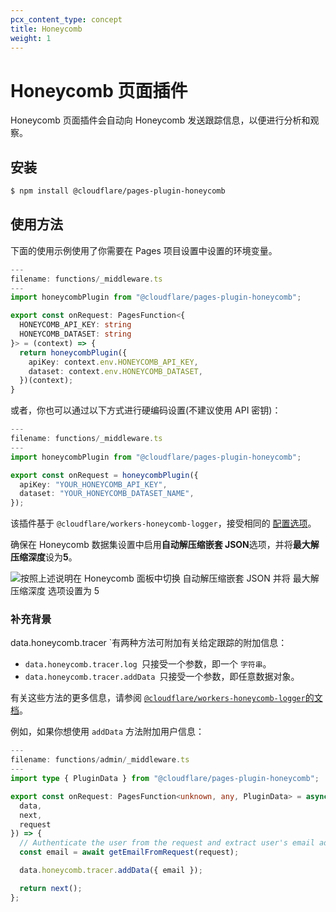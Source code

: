 ```yaml
---
pcx_content_type: concept
title: Honeycomb
weight: 1
---
```


# Honeycomb 页面插件

Honeycomb 页面插件会自动向 Honeycomb 发送跟踪信息，以便进行分析和观察。

## 安装

```sh
$ npm install @cloudflare/pages-plugin-honeycomb
```

## 使用方法

下面的使用示例使用了你需要在 Pages 项目设置中设置的环境变量。

```typescript
---
filename: functions/_middleware.ts
---
import honeycombPlugin from "@cloudflare/pages-plugin-honeycomb";

export const onRequest: PagesFunction<{
  HONEYCOMB_API_KEY: string
  HONEYCOMB_DATASET: string
}> = (context) => {
  return honeycombPlugin({
    apiKey: context.env.HONEYCOMB_API_KEY,
    dataset: context.env.HONEYCOMB_DATASET,
  })(context);
}
```

或者，你也可以通过以下方式进行硬编码设置(不建议使用 API 密钥)：

```typescript
---
filename: functions/_middleware.ts
---
import honeycombPlugin from "@cloudflare/pages-plugin-honeycomb";

export const onRequest = honeycombPlugin({
  apiKey: "YOUR_HONEYCOMB_API_KEY",
  dataset: "YOUR_HONEYCOMB_DATASET_NAME",
});
```

该插件基于 `@cloudflare/workers-honeycomb-logger`，接受相同的 [配置选项](https://github.com/cloudflare/workers-honeycomb-logger#config)。

确保在 Honeycomb 数据集设置中启用**自动解压缩嵌套 JSON**选项，并将**最大解压缩深度**设为**5**。

![按照上述说明在 Honeycomb 面板中切换 `自动解压缩嵌套 JSON `并将 `最大解压缩深度 `选项设置为 5](/images/pages/platform/functions/honeycomb.png)

### 补充背景

data.honeycomb.tracer `有两种方法可附加有关给定跟踪的附加信息：

- `data.honeycomb.tracer.log `只接受一个参数，即一个 `字符串`。
- `data.honeycomb.tracer.addData `只接受一个参数，即任意数据对象。

有关这些方法的更多信息，请参阅 [`@cloudflare/workers-honeycomb-logger`的文档](https://github.com/cloudflare/workers-honeycomb-logger#adding-logs-and-other-data)。

例如，如果你想使用 `addData` 方法附加用户信息：

```typescript
---
filename: functions/admin/_middleware.ts
---
import type { PluginData } from "@cloudflare/pages-plugin-honeycomb";

export const onRequest: PagesFunction<unknown, any, PluginData> = async ({
  data,
  next,
  request
}) => {
  // Authenticate the user from the request and extract user's email address
  const email = await getEmailFromRequest(request);

  data.honeycomb.tracer.addData({ email });

  return next();
};
```
